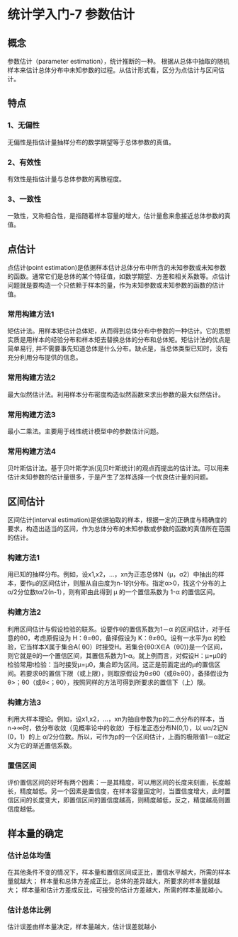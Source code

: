 # 统计学入门-7 参数估计
## 概念
参数估计（parameter estimation），统计推断的一种。 根据从总体中抽取的随机样本来估计总体分布中未知参数的过程。从估计形式看，区分为点估计与区间估计。

## 特点
### 1、无偏性
无偏性是指估计量抽样分布的数学期望等于总体参数的真值。
### 2、有效性
有效性是指估计量与总体参数的离散程度。
### 3、一致性
一致性，又称相合性，是指随着样本容量的增大，估计量愈来愈接近总体参数的真值。

## 点估计
点估计(point estimation)是依据样本估计总体分布中所含的未知参数或未知参数的函数。通常它们是总体的某个特征值，如数学期望、方差和相关系数等。点估计问题就是要构造一个只依赖于样本的量，作为未知参数或未知参数的函数的估计值。
### 常用构建方法1
矩估计法。用样本矩估计总体矩，从而得到总体分布中参数的一种估计。它的思想实质是用样本的经验分布和样本矩去替换总体的分布和总体矩。矩估计法的优点是简单易行, 并不需要事先知道总体是什么分布。缺点是，当总体类型已知时，没有充分利用分布提供的信息。
### 常用构建方法2
最大似然估计法。利用样本分布密度构造似然函数来求出参数的最大似然估计。
### 常用构建方法3
最小二乘法。主要用于线性统计模型中的参数估计问题。
### 常用构建方法4
贝叶斯估计法。基于贝叶斯学派(见贝叶斯统计)的观点而提出的估计法。可以用来估计未知参数的估计量很多，于是产生了怎样选择一个优良估计量的问题。

## 区间估计
区间估计(interval estimation)是依据抽取的样本，根据一定的正确度与精确度的要求，构造出适当的区间，作为总体分布的未知参数或参数的函数的真值所在范围的估计。
### 构建方法1
用已知的抽样分布。例如，设x1,x2，…，xn为正态总体N（μ，σ2）中抽出的样本，要作μ的区间估计，则服从自由度为n-1的t分布。指定α>0，找这个分布的上α/2分位数tα/2(n-1），则有即由此得到 μ 的一个置信系数为 1-α 的置信区间。
### 构建方法2
利用区间估计与假设检验的联系。设要作θ的置信系数为1－α 的区间估计，对于任意的θ0，考虑原假设为 H：θ=θ0，备择假设为 K：θ≠θ0。设有一水平为α 的检验，它当样本X属于集合A( θ0）时接受H。若集合{θ0∶X∈A（θ0)}是一个区间，则它就是θ的一个置信区间，其置信系数为1-α。就上例而言，对假设H：μ=μ0的检验常用t检验：当时接受μ=μ0，集合即为区间。这正是前面定出的μ的置信区间。若要求θ的置信下限（或上限），则取原假设为θ≤θ0（或θ≥θ0），备择假设为θ>；θ0（或θ<；θ0），按照同样的方法可得到所要求的置信下（上）限。
### 构建方法3
利用大样本理论。例如，设x1,x2，…，xn为抽自参数为p的二点分布的样本，当n→∞时，依分布收敛（见概率论中的收敛）于标准正态分布N(0,1），以 uα/2记N (0，1）的上 α/2分位数。所以，可作为p的一个区间估计，上面的极限值1－α就定义为它的渐近置信系数。
### 置信区间
评价置信区间的好坏有两个因素：一是其精度，可以用区间的长度来刻画，长度越长，精度越低。另一个因素是置信度，在样本容量固定时，当置信度增大，此时置信区间的长度变大，即置信区间的置信度越高，则精度越低，反之，精度越高则置信度越低。

## 样本量的确定
### 估计总体均值
在其他条件不变的情况下，样本量和置信区间成正比，置信水平越大，所需的样本量就越大；
样本量和总体方差成正比，总体的差异越大，所要求的样本量就越大；
样本量和估计方差成反比，可接受的估计方差越大，所需的样本量就越小。
### 估计总体比例
估计误差由样本量决定，样本量越大，估计误差就越小
